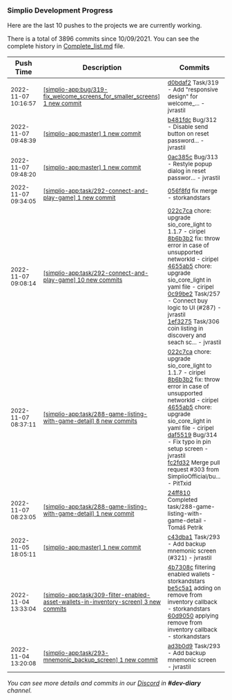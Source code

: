 
### Simplio Development Progress

Here are the last 10 pushes to the projects we are currently working.

There is a total of 3896 commits since 10/09/2021. You can see the complete history in
 [Complete_list.md](Complete_list.md) file.

| Push Time | Description | Commits |
| --- | --- | --- |
| <sub>2022-11-07 10:16:57</sub> | <sub>[[simplio-app:bug/319\-fix\_welcome\_screens\_for\_smaller\_screens] 1 new commit](https://github.com/SimplioOfficial/simplio-app/commit/d0bdaf2d9ad4757f834fea10bb061fc72787644b)</sub> | <sub>[d0bdaf2](https://github.com/SimplioOfficial/simplio-app/commit/d0bdaf2d9ad4757f834fea10bb061fc72787644b) Task/319 - Add "responsive design" for welcome_... - jvrastil</sub> |
| <sub>2022-11-07 09:48:39</sub> | <sub>[[simplio-app:master] 1 new commit](https://github.com/SimplioOfficial/simplio-app/commit/b481fdc99d05567f9df9d09565fb9fcf81e89988)</sub> | <sub>[b481fdc](https://github.com/SimplioOfficial/simplio-app/commit/b481fdc99d05567f9df9d09565fb9fcf81e89988) Bug/312 - Disable send button on reset password... - jvrastil</sub> |
| <sub>2022-11-07 09:48:20</sub> | <sub>[[simplio-app:master] 1 new commit](https://github.com/SimplioOfficial/simplio-app/commit/0ac385c73056c78a37205218ee0a5536badcf4b4)</sub> | <sub>[0ac385c](https://github.com/SimplioOfficial/simplio-app/commit/0ac385c73056c78a37205218ee0a5536badcf4b4) Bug/313 - Restyle popup dialog in reset passwor... - jvrastil</sub> |
| <sub>2022-11-07 09:34:05</sub> | <sub>[[simplio-app:task/292\-connect\-and\-play\-game] 1 new commit](https://github.com/SimplioOfficial/simplio-app/commit/056f8fd263fb1266dc37698b2d11c4483f76b23b)</sub> | <sub>[056f8fd](https://github.com/SimplioOfficial/simplio-app/commit/056f8fd263fb1266dc37698b2d11c4483f76b23b) fix merge - storkandstars</sub> |
| <sub>2022-11-07 09:08:14</sub> | <sub>[[simplio-app:task/292\-connect\-and\-play\-game] 10 new commits](https://github.com/SimplioOfficial/simplio-app/compare/bdf78bdd12f6...c37c201da80d)</sub> | <sub>[022c7ca](https://github.com/SimplioOfficial/simplio-app/commit/022c7ca0b3b8e1a34c47f864f1143487dbc5cf18) chore: upgrade sio_core_light to 1.1.7 - ciripel<br>[8b6b3b2](https://github.com/SimplioOfficial/simplio-app/commit/8b6b3b2ae9c62794f5834820317256e6780d3921) fix: throw error in case of unsupported networkId - ciripel<br>[4655ab5](https://github.com/SimplioOfficial/simplio-app/commit/4655ab52927f7cee5ff4d8e3e14e41a0a3b8cd6a) chore: upgrade sio_core_light in yaml file - ciripel<br>[0c99be2](https://github.com/SimplioOfficial/simplio-app/commit/0c99be22539969416f2cc52c997c56e9c3703fbb) Task/257 - Connect buy logic to UI (#287) - jvrastil<br>[1ef3275](https://github.com/SimplioOfficial/simplio-app/commit/1ef3275c69b6ae37c11a6f5707d0d70f5c8903e0) Task/306 coin listing in discovery and seach sc... - jvrastil</sub> |
| <sub>2022-11-07 08:37:11</sub> | <sub>[[simplio-app:task/288\-game\-listing\-with\-game\-detail] 8 new commits](https://github.com/SimplioOfficial/simplio-app/compare/24ff810e1589...dc10ea725daf)</sub> | <sub>[022c7ca](https://github.com/SimplioOfficial/simplio-app/commit/022c7ca0b3b8e1a34c47f864f1143487dbc5cf18) chore: upgrade sio_core_light to 1.1.7 - ciripel<br>[8b6b3b2](https://github.com/SimplioOfficial/simplio-app/commit/8b6b3b2ae9c62794f5834820317256e6780d3921) fix: throw error in case of unsupported networkId - ciripel<br>[4655ab5](https://github.com/SimplioOfficial/simplio-app/commit/4655ab52927f7cee5ff4d8e3e14e41a0a3b8cd6a) chore: upgrade sio_core_light in yaml file - ciripel<br>[daf5519](https://github.com/SimplioOfficial/simplio-app/commit/daf5519ff0996a523c7e101d6b89d1b7c302161e) Bug/314 - Fix typo in pin setup screen - jvrastil<br>[fc2fd32](https://github.com/SimplioOfficial/simplio-app/commit/fc2fd32cc416871f367b4dcb5a2aae554d8bffec) Merge pull request #303 from SimplioOfficial/bu... - PitTxid</sub> |
| <sub>2022-11-07 08:23:05</sub> | <sub>[[simplio-app:task/288\-game\-listing\-with\-game\-detail] 1 new commit](https://github.com/SimplioOfficial/simplio-app/commit/24ff810e1589045b98a36c686454a419281fafca)</sub> | <sub>[24ff810](https://github.com/SimplioOfficial/simplio-app/commit/24ff810e1589045b98a36c686454a419281fafca) Completed task/288-game-listing-with-game-detail - Tomáš Petrík</sub> |
| <sub>2022-11-05 18:05:11</sub> | <sub>[[simplio-app:master] 1 new commit](https://github.com/SimplioOfficial/simplio-app/commit/c43dba1ea00f60d334a41e3b76ec40bc5eee9937)</sub> | <sub>[c43dba1](https://github.com/SimplioOfficial/simplio-app/commit/c43dba1ea00f60d334a41e3b76ec40bc5eee9937) Task/293 - Add backup mnemonic screen (#321) - jvrastil</sub> |
| <sub>2022-11-04 13:33:04</sub> | <sub>[[simplio-app:task/309\-filter\-enabled\-asset\-wallets\-in\-inventory\-screen] 3 new commits](https://github.com/SimplioOfficial/simplio-app/compare/15f5954c6139...60d90505b654)</sub> | <sub>[4b7308c](https://github.com/SimplioOfficial/simplio-app/commit/4b7308c2d4ded1e00457b10fb4d7fea9d8078d1c) filtering enabled wallets - storkandstars<br>[be5c5a1](https://github.com/SimplioOfficial/simplio-app/commit/be5c5a14abef401daf9942c198e35d0358cfe8ca) adding on remove from inventory callback - storkandstars<br>[60d9050](https://github.com/SimplioOfficial/simplio-app/commit/60d90505b6549c46d2a457a0485e44e77f43ff04) applying remove from inventory callback - storkandstars</sub> |
| <sub>2022-11-04 13:20:08</sub> | <sub>[[simplio-app:task/293\-mnemonic\_backup\_screen] 1 new commit](https://github.com/SimplioOfficial/simplio-app/commit/ad3b0d9218576e9572967a9e5ac1186ea56af65a)</sub> | <sub>[ad3b0d9](https://github.com/SimplioOfficial/simplio-app/commit/ad3b0d9218576e9572967a9e5ac1186ea56af65a) Task/293 - Add backup mnemonic screen - jvrastil</sub> |

_You can see more details and commits in our [Discord](https://discord.gg/aKhjuwZmdP) in **#dev-diary** channel._
